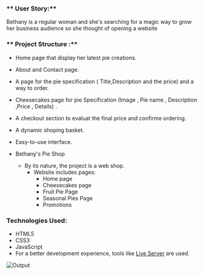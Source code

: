 ### ** User Story:**
Bethany is a regular woman and she's searching for a magic way to grow her business audience so she thought of opening a website
 ### ** Project Structure :**
 
  - Home page that display her latest pie creations.
  - About and Contact page.
  - A page for the pie specification ( Title,Description and the price) and a way to order.
  - Cheesecakes page for pie Specification (Image , Pie name , Description ,Price , Details) .
  - A checkout section to evaluat the final price and confirme ordering.
  - A dynamic shoping basket.
  - Easy-to-use interface.

- Bethany's Pie Shop
  - By its nature, the project is a web shop.
    - Website includes pages:
      - Home page
      - Cheesecakes page
      - Fruit Pie Page
      - Seasonal Pies Page
      - Promotions
### **Technologies Used:**
  - HTML5
  - CSS3
  - JavaScript
  - For a better development experience, tools like [Live Server](https://marketplace.visualstudio.com/items?itemName=ritwickdey.LiveServer) are used.

![Output](https://github.com/kranthikumar786/FrontEndProjects/blob/main/Project1/Bethanie'spieshop/images/BethaniShop.png)
